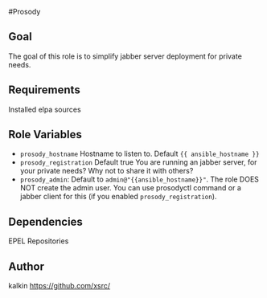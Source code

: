 #Prosody


## Goal

The goal of this role is to simplify jabber server deployment for private needs.

## Requirements

Installed elpa sources

## Role Variables
- `prosody_hostname` Hostname to listen to. Default `{{ ansible_hostname }}`
- `prosody_registration` Default true You are running an jabber server, for your
  private needs? Why not to share it with others?
- `prosody_admin`: Default to `admin@"{{ansible_hostname}}"`. The role DOES NOT
  create the admin user. You can use prosodyctl command or a jabber client for
  this (if you enabled `prosody_registration`).


## Dependencies
EPEL Repositories 

## Author
kalkin https://github.com/xsrc/
